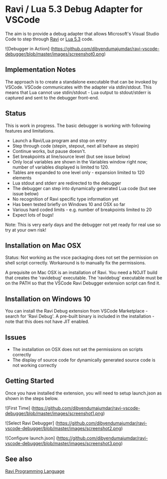 Ravi / Lua 5.3 Debug Adapter for VSCode
=======================================

The aim is to provide a debug adapter that allows Microsoft's Visual Studio Code to step through [Ravi](http://ravilang.org) or [Lua 5.3](http://www.lua.org) code.

![Debugger in Action]
(https://github.com/dibyendumajumdar/ravi-vscode-debugger/blob/master/images/screenshot0.png)

Implementation Notes
--------------------
The approach is to create a standalone executable that can be invoked by VSCode. VSCode communicates 
with the adapter via stdin/stdout. This means that Lua cannot use stdin/stdout - Lua output to 
stdout/stderr is captured and sent to the debugger front-end.

Status
------
This is work in progress. The basic debugger is working with following features and limitations.

* Launch a Ravi/Lua program and stop on entry
* Step through code (stepin, stepout, next all behave as stepin)
* Continue works, but pause doesn't. 
* Set breakpoints at line/source level (but see issue below) 
* Only local variables are shown in the Variables window right now; number of variables displayed is limited to 120.
* Tables are expanded to one level only - expansion limited to 120 elements
* Lua stdout and stderr are redirected to the debugger
* The debugger can step into dynamically generated Lua code (but see issue below)
* No recognition of Ravi specific type information yet
* Has been tested briefly on Windows 10 and OSX so far
* Various hard coded limits - e.g. number of breakpoints limited to 20
* Expect lots of bugs!

Note: This is very early days and the debugger not yet ready for real use so try at your own risk!

Installation on Mac OSX
-----------------------
Status: Not working as the vsce packaging does not set the permission on shell script correctly. Workaround is to manually fix the permissions.

A prequisite on Mac OSX is an installation of Ravi. You need a NOJIT build that creates the 'ravidebug' executable. The 'ravidebug' executable must be on the PATH so that the VSCode Ravi Debugger extension script can find it.

Installation on Windows 10
--------------------------
You can install the Ravi Debug extension from VSCode Marketplace - search for 'Ravi Debug'. A pre-built binary is included in the installation - note that this does not have JIT enabled. 

Issues
------
* The installation on OSX does not set the permissions on scripts correctly
* The display of source code for dynamically generated source code is not working correctly

Getting Started
---------------
Once you have installed the extension, you will need to setup launch.json as shown in the steps below.

![First Time]
(https://github.com/dibyendumajumdar/ravi-vscode-debugger/blob/master/images/screenshot1.png)

![Select Ravi Debugger]
(https://github.com/dibyendumajumdar/ravi-vscode-debugger/blob/master/images/screenshot2.png)

![Configure launch.json]
(https://github.com/dibyendumajumdar/ravi-vscode-debugger/blob/master/images/screenshot3.png)

See also
--------
[Ravi Programming Language](http://ravilang.org)
